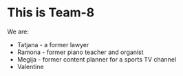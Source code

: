 # This is Team-8
We are:
+ Tatjana - a former lawyer
+ Ramona - former piano teacher and organist
+ Megija - former content planner for a sports TV channel
+ Valentine
